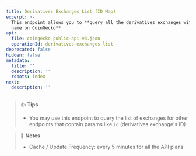 ```yaml
---
title: Derivatives Exchanges List (ID Map)
excerpt: >-
  This endpoint allows you to **query all the derivatives exchanges with ID and
  name on CoinGecko**
api:
  file: coingecko-public-api-v3.json
  operationId: derivatives-exchanges-list
deprecated: false
hidden: false
metadata:
  title: ''
  description: ''
  robots: index
next:
  description: ''
---
```

> 👍 **Tips**
> 
> - You may use this endpoint to query the list of exchanges for other endpoints that contain params like `id` (derivatives exchange's ID)

> 📘 **Notes**
> 
> - Cache / Update Frequency: every 5 minutes for all the API plans.